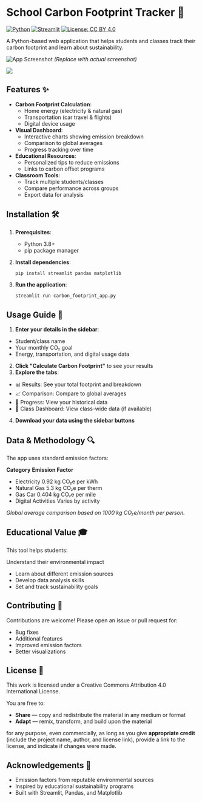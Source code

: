 # School Carbon Footprint Tracker 🌿

[![Python](https://img.shields.io/badge/Python-3.8%2B-blue)](https://python.org)
[![Streamlit](https://img.shields.io/badge/Streamlit-1.0%2B-FF4B4B)](https://streamlit.io)
[![License: CC BY 4.0](https://img.shields.io/badge/License-CC_BY_4.0-lightgrey)](https://creativecommons.org/licenses/by/4.0/)

A Python-based web application that helps students and classes track their carbon footprint and learn about sustainability.

![App Screenshot](screenshot.png) *(Replace with actual screenshot)*

<a href="https://de.cyverse.org/instantlaunch/268f5f76-874c-11ef-a273-008cfa5ae621" target="_blank" rel="noopener noreferrer"><img src="https://img.shields.io/badge/BASH-terminal-white?style=plastic&logo=gnometerminal"></a>

## Features ✨

- **Carbon Footprint Calculation**:
  - Home energy (electricity & natural gas)
  - Transportation (car travel & flights)
  - Digital device usage
- **Visual Dashboard**:
  - Interactive charts showing emission breakdown
  - Comparison to global averages
  - Progress tracking over time
- **Educational Resources**:
  - Personalized tips to reduce emissions
  - Links to carbon offset programs
- **Classroom Tools**:
  - Track multiple students/classes
  - Compare performance across groups
  - Export data for analysis

## Installation 🛠️

1. **Prerequisites**:
   - Python 3.8+
   - pip package manager

2. **Install dependencies**:
   ```bash
   pip install streamlit pandas matplotlib

3. **Run the application**:
   ```bash
   streamlit run carbon_footprint_app.py
   ```
## Usage Guide 📝
1. **Enter your details in the sidebar**:
- Student/class name
- Your monthly CO₂ goal
- Energy, transportation, and digital usage data
2. **Click "Calculate Carbon Footprint"** to see your results
3. **Explore the tabs**:
- 📊 Results: See your total footprint and breakdown
- 📈 Comparison: Compare to global averages
- 📅 Progress: View your historical data
- 🏫 Class Dashboard: View class-wide data (if available)
4. **Download your data using the sidebar buttons**

## Data & Methodology 🔍
The app uses standard emission factors:

**Category**	**Emission Factor**
- Electricity	0.92 kg CO₂e per kWh
- Natural Gas	5.3 kg CO₂e per therm
- Gas Car	0.404 kg CO₂e per mile
- Digital Activities	Varies by activity

*Global average comparison based on 1000 kg CO₂e/month per person.*

## Educational Value 🎓
This tool helps students:

Understand their environmental impact

- Learn about different emission sources
- Develop data analysis skills
- Set and track sustainability goals

## Contributing 🤝
Contributions are welcome! Please open an issue or pull request for:
- Bug fixes
- Additional features
- Improved emission factors
- Better visualizations

## License 📜
This work is licensed under a Creative Commons Attribution 4.0 International License.

You are free to:

- **Share** — copy and redistribute the material in any medium or format
- **Adapt** — remix, transform, and build upon the material

for any purpose, even commercially, as long as you give **appropriate credit** (include the project name, author, and license link), provide a link to the license, and indicate if changes were made.

## Acknowledgements 🙏
- Emission factors from reputable environmental sources
- Inspired by educational sustainability programs
- Built with Streamlit, Pandas, and Matplotlib


